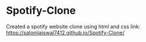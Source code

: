 # Spotify-Clone

Created a spotify website clone using html and css
link: https://salonijaiswal7412.github.io/Spotify-Clone/
